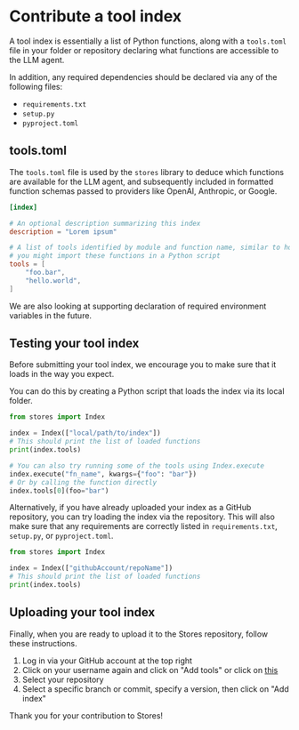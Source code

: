 # Contribute a tool index

A tool index is essentially a list of Python functions, along with a `tools.toml` file in your folder or repository declaring what functions are accessible to the LLM agent.

In addition, any required dependencies should be declared via any of the following files:
- `requirements.txt`
- `setup.py`
- `pyproject.toml`

## tools.toml

The `tools.toml` file is used by the `stores` library to deduce which functions are available for the LLM agent, and subsequently included in formatted function schemas passed to providers like OpenAI, Anthropic, or Google.

```toml [tools.toml]
[index]

# An optional description summarizing this index
description = "Lorem ipsum"

# A list of tools identified by module and function name, similar to how
# you might import these functions in a Python script
tools = [
    "foo.bar",
    "hello.world",
]
```

We are also looking at supporting declaration of required environment variables in the future.

## Testing your tool index

Before submitting your tool index, we encourage you to make sure that it loads in the way you expect.

You can do this by creating a Python script that loads the index via its local folder.

```python [test_index.py]
from stores import Index

index = Index(["local/path/to/index"])
# This should print the list of loaded functions
print(index.tools)

# You can also try running some of the tools using Index.execute
index.execute("fn_name", kwargs={"foo": "bar"})
# Or by calling the function directly
index.tools[0](foo="bar")
```

Alternatively, if you have already uploaded your index as a GitHub repository, you can try loading the index via the repository. This will also make sure that any requirements are correctly listed in `requirements.txt`, `setup.py`, or `pyproject.toml`.

```python [test_github_index.py]
from stores import Index

index = Index(["githubAccount/repoName"])
# This should print the list of loaded functions
print(index.tools)
```

## Uploading your tool index

Finally, when you are ready to upload it to the Stores repository, follow these instructions.

1. Log in via your GitHub account at the top right
2. Click on your username again and click on "Add tools" or click on [this](/add_tools)
3. Select your repository
4. Select a specific branch or commit, specify a version, then click on "Add index"

Thank you for your contribution to Stores!
